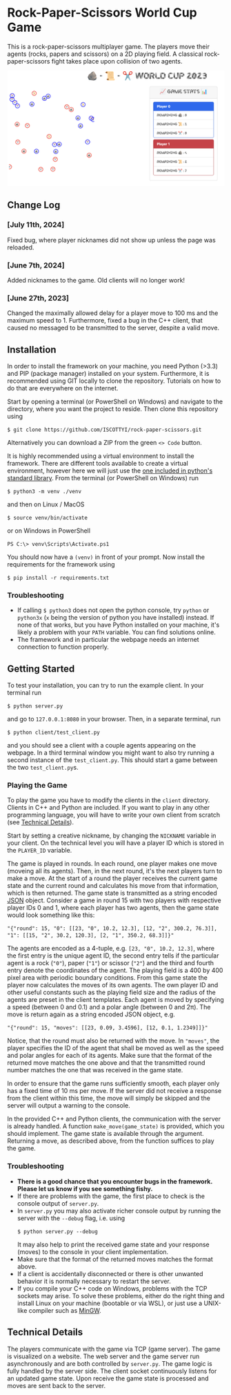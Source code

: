 # Rock-Paper-Scissors World Cup Game
This is a rock-paper-scissors multiplayer game. The players move their agents (rocks,
papers and scissors) on a 2D playing field. A classical rock-paper-scissors fight
takes place upon collision of two agents.

![Image](screenshot.png)

## Change Log
### [July 11th, 2024]
Fixed bug, where player nicknames did not show up unless the page was reloaded.

### [June 7th, 2024]
Added nicknames to the game. Old clients will no longer work!

### [June 27th, 2023]
Changed the maximally allowed delay for a player move to 100 ms and
the maximum speed to 1. Furthermore, fixed a bug in the C++ client, that caused
no messaged to be transmitted to the server, despite a valid move.

## Installation
In order to install the framework on your machine, you need Python (>3.3) and PIP
(package manager) installed on your system. Furthermore, it is recommended using
GIT locally to clone the repository. Tutorials on how to do that are everywhere
on the internet.

Start by opening a terminal (or PowerShell on Windows) and navigate to the directory,
where you want the project to reside. Then clone this repository using
```
$ git clone https://github.com/ISCOTTYI/rock-paper-scissors.git
```
Alternatively you can download a ZIP from the green `<> Code` button.

It is highly recommended using a virtual environment to install
the framework. There are different tools available to create a virtual environment,
however here we will just use the [one included in python's standard library](https://docs.python.org/3/library/venv.html).
From the terminal (or PowerShell on Windows) run
```
$ python3 -m venv ./venv
```
and then on Linux / MacOS
```
$ source venv/bin/activate
```
or on Windows in PowerShell
```
PS C:\> venv\Scripts\Activate.ps1
```
You should now have a `(venv)` in front of your prompt. Now install the
requirements for the framework using
```
$ pip install -r requirements.txt
```

### Troubleshooting
* If calling
  ```$ python3```
  does not open the python console, try `python` or `python3x` (`x` being the version
  of python you have installed) instead. If none of that works, but you have Python
  installed on your machine, it's likely a problem with your `PATH` variable. You
  can find solutions online.
* The framework and in particular the webpage needs an internet connection to function
  properly.

## Getting Started
To test your installation, you can try to run the example client. In your terminal run
```
$ python server.py
```
and go to `127.0.0.1:8080` in your browser. Then, in a separate terminal, run
```
$ python client/test_client.py
```
and you should see a client with a couple agents appearing on the webpage. In a third
terminal window you might want to also try running a second instance of the `test_client.py`.
This should start a game between the two `test_client.py`s.
### Playing the Game
To play the game you have to modify the clients in the `client` directory.
Clients in C++ and Python are included. If you want to play in any other programming
language, you will have to write your own client from scratch (see [Technical Details](#technical-details)).

Start by setting a creative nickname, by changing the `NICKNAME` variable in
your client. On the technical level you will have a player ID which is
stored in the `PLAYER_ID` variable.

The game is played in rounds. In each round, one player makes one move (moveing all its
agents). Then, in the next round, it's the next players turn to make a move. At the
start of a round the player receives the current game state and the current round
and calculates his move from that information, which is then returned.
The game state is transmitted as a string encoded [JSON](https://www.w3schools.com/whatis/whatis_json.asp) object.
Consider a game in round 15 with two players with respective player IDs 0 and 1, where each player
has two agents, then the game state would look something like this:
```
"{"round": 15, "0": [[23, "0", 10.2, 12.3], [12, "2", 300.2, 76.3]], "1": [[15, "2", 30.2, 120.3], [2, "1", 350.2, 68.3]]}"
```
The agents are encoded as a 4-tuple, e.g. `[23, "0", 10.2, 12.3]`, where the
first entry is the unique agent ID, the second entry tells if the particular
agent is a rock (`"0"`), paper (`"1"`) or scissor (`"2"`) and the third and
fourth entry denote the coordinates of the agent. The playing field is a 400 by
400 pixel area with periodic boundary conditions. From this game state the
player now calculates the moves of its own agents. The own player ID and other
useful constants such as the playing field size and the radius of the agents are
preset in the client templates. Each agent is moved by specifying a speed
(between 0 and 0.1) and a polar angle (between 0 and 2π). The move is return
again as a string encoded JSON object, e.g.
```
"{"round": 15, "moves": [[23, 0.09, 3.4596], [12, 0.1, 1.2349]]}"
```
Notice, that the round must also be returned with the move. In `"moves"`, the
player specifies the ID of the agent that shall be moved as well as the speed
and polar angles for each of its agents. Make sure that the format of the
returned move matches the one above and that the transmitted round number
matches the one that was received in the game state.

In order to ensure that the game runs sufficiently smooth, each player only has
a fixed time of 10 ms per move. If the server did not receive a response from the
client within this time, the move will simply be skipped and the server will output
a warning to the console.

In the provided C++ and Python clients, the communication with the server is already
handled. A function `make_move(game_state)` is provided, which you should implement.
The game state is available through the argument. Returning a move, as described above,
from the function suffices to play the game.

### Troubleshooting
* **There is a good chance that you encounter bugs in the framework. Please let us know
  if you see something fishy.**
* If there are problems with the game, the first place to check is the console output of
  `server.py`.
* In `server.py` you may also activate richer console output by running the server
  with the `--debug` flag, i.e. using
  ```
  $ python server.py --debug
  ```
  It may also help to print the received
  game state and your response (moves) to the console in your client implementation.
* Make sure that the format of the returned moves matches the format above.
* If a client is accidentally disconnected or there is other unwanted behavior it
  is normally necessary to restart the server.
* If you compile your C++ code on Windows, problems with the TCP sockets may arise.
  To solve these problems, either do the right thing and install Linux on your
  machine (bootable or via WSL), or just use a UNIX-like compiler such as
  [MinGW](https://mingw.osdn.io/).

## Technical Details
The players communicate with the game via TCP (game server). The game is visualized
on a website. The web server and the game server run asynchronously and are both
controlled by `server.py`. The game logic is fully handled by the server side.
The client socket continuously listens for an updated game state. Upon receive the
game state is processed and moves are sent back to the server. 

<!-- ## TODO
- [x] `Player.make_move()` error catching
- [x] C++ client
  - [x] Basic communication
  - [x] Parse JSON
  - [x] Needs a `readline()` from TCP stream (buffering) (DONE?)
  - [ ] Is receive too slow?
- [x] Parse player response, should not modify whole game state
- [x] Player response rules
- [x] BUG: Website does not update when players join
- [ ] Fix the framerate of the game, i.e. make sure that every move takes the same time regardless of player response times.
- [x] Make sure that the client is automatically assigned its ID
- [x] Color Code Player Agents
- [x] What if only one kind remains?
- [ ] Change game state format such that it is easier to count rocks, papers, scissors -->
